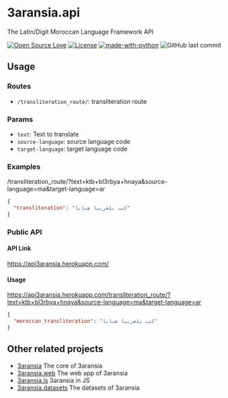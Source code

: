 # 3aransia.api

The Latin/Digit Moroccan Language Framework API

[![Open Source Love](https://badges.frapsoft.com/os/v1/open-source.svg?v=102)](https://github.com/ellerbrock/open-source-badge/)
[![License](https://img.shields.io/badge/License-Apache%202.0-blue.svg)](https://opensource.org/licenses/Apache-2.0)
[![made-with-python](https://img.shields.io/badge/Made%20with-Python-1f425f.svg)](https://www.python.org/)
![GitHub last commit](https://img.shields.io/github/last-commit/google/skia.svg)

## Usage

### Routes

- ```/transliteration_route/```: transliteration route

### Params

- ```text```: Text to translate
- ```source-language```: source language code
- ```target-language```: target language code

### Examples

/transliteration_route/?text=ktb+bl3rbya+hnaya&source-language=ma&target-language=ar

```json
{
  "transliteration": "كتب بلعربيا هنايا"
}
```

### Public API

#### API Link

https://api3aransia.herokuapp.com/

#### Usage 

https://api3aransia.herokuapp.com/transliteration_route/?text=ktb+bl3rbya+hnaya&source-language=ma&target-language=ar

```json
{
  "moroccan_transliteration": "كتب بلعربيا هنايا"
}
```

## Other related projects

- [3aransia](https://pypi.org/project/aaransia/) The core of 3aransia
- [3aransia.web](https://github.com/3aransia/3aransia.web) The web app of 3aransia
- [3aransia.js](https://github.com/3aransia/3aransia.js) 3aransia in JS
- [3aransia.datasets](https://github.com/3aransia/3aransia.datatsets) The datasets of 3aransia
